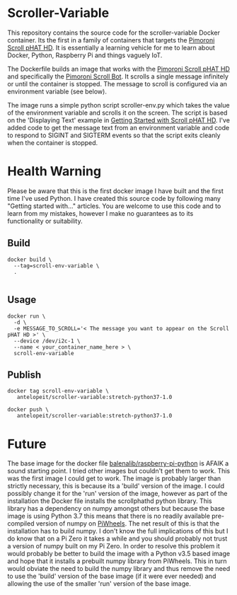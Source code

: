 Scroller-Variable
=================
This repository contains the source code for the scroller-variable Docker container. Its the first in a family of containers that targets the [Pimoroni Scroll pHAT HD](https://shop.pimoroni.com/products/scroll-phat-hd). It is essentially a learning vehicle for me to learn about Docker, Python, Raspberry Pi and things vaguely IoT. 

The Dockerfile builds an image that works with the [Pimoroni Scroll pHAT HD](https://shop.pimoroni.com/products/scroll-phat-hd) and specifically the [Pimoroni Scroll Bot](https://shop.pimoroni.com/products/scroll-bot-pi-zero-w-project-kit). 
It scrolls a single message infinitely or until the container is stopped. The message to scroll is configured via an environment variable (see below). 

The image runs a simple python script scroller-env.py which takes the value of the environment variable and scrolls it on the screen. The script is based on the 'Displaying Text' example in [Getting Started with Scroll pHAT HD](https://learn.pimoroni.com/tutorial/sandyj/getting-started-with-scroll-phat-hd). I've added code to get the message text from an environment variable and code to respond to SIGINT and SIGTERM events so that the script exits cleanly when the container is stopped.

Health Warning
==============
Please be aware that this is the first docker image I have built and the first time I've used Python. I have created this source code by following many "Getting started with..." articles. You are welcome to use this code and to learn from my mistakes, however I make no guarantees as to its functionality or suitability. 

Build
---------
```
docker build \
  --tag=scroll-env-variable \
  .  
  
```

Usage
---------
```
docker run \
  -d \
  -e MESSAGE_TO_SCROLL='< The message you want to appear on the Scroll pHAT HD >' \
  --device /dev/i2c-1 \
  --name < your_container_name_here > \
  scroll-env-variable

```
Publish
-------
```
docker tag scroll-env-variable \
   antelopeit/scroller-variable:stretch-python37-1.0
   
docker push \
   antelopeit/scroller-variable:stretch-python37-1.0   
```

Future
======
The base image for the docker file [balenalib/raspberry-pi-python](https://hub.docker.com/r/balenalib/raspberry-pi-python) is AFAIK a sound starting point. I tried other images but couldn't get them to work. This was the first image I could get to work. The image is probably larger than strictly necessary, this is because its a 'build' version of the image. I could possibly change it for the 'run' version of the image, however as part of the installation the Docker file installs the scrollphathd python library. This library has a dependency on numpy amongst others but because the base image is using Python 3.7 this means that there is no readily available pre-compiled version of numpy on [PiWheels](https://www.piwheels.org/). The net result of this is that the installation has to build numpy. I don't know the full implications of this but I do know that on a Pi Zero it takes a while and you should probably not trust a version of numpy built on my Pi Zero. In order to resolve this problem it would probably be better to build the image with a Python v3.5 based image and hope that it installs a prebuilt numpy library from PiWheels. This in turn would obviate the need to build the numpy library and thus remove the need to use the 'build' version of the base image (if it were ever needed) and allowing the use of the smaller 'run' version of the base image.
